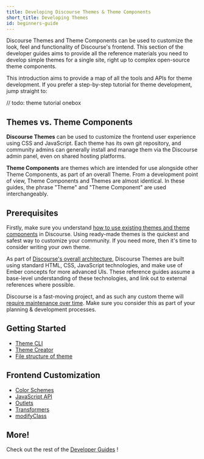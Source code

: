 ```yaml
---
title: Developing Discourse Themes & Theme Components
short_title: Developing Themes
id: beginners-guide
---
```


Discourse Themes and Theme Components can be used to customize the look, feel and functionality of Discourse's frontend. This section of the developer guides aims to provide all the reference materials you need to develop simple themes for a single site, right up to complex open-source theme components.

This introduction aims to provide a map of all the tools and APIs for theme development. If you prefer a step-by-step tutorial for theme development, jump straight to:

// todo: theme tutorial onebox

## Themes vs. Theme Components

**Discourse Themes** can be used to customize the frontend user experience using CSS and JavaScript. Each theme has its own git repository, and community admins can generally install and manage them via the Discourse admin panel, even on shared hosting platforms.

**Theme Components** are themes which are intended for use alongside other Theme Components, as part of an overall Theme. From a development point of view, Theme Components and Themes are almost identical. In these guides, the phrase "Theme" and "Theme Component" are used interchangeably.

## Prerequisites

Firstly, make sure you understand [how to use existing themes and theme components](https://meta.discourse.org/t/beginners-guide-to-using-discourse-themes/91966) in Discourse. Using ready-made themes is the quickest and safest way to customize your community. If you need more, then it's time to consider writing your own theme.

As part of [Discourse's overall architecture](https://meta.discourse.org/t/349939), Discourse Themes are built using standard HTML, CSS, JavaScript technologies, and make use of Ember concepts for more advanced UIs. These reference guides assume a base-level understanding of these technologies, and link out to external references where possible.

Discourse is a fast-moving project, and as such any custom theme will [require maintenance over time](https://meta.discourse.org/t/261388). Make sure you consider this as part of your planning & development processes.

## Getting Started

- [Theme CLI](https://meta.discourse.org/t/install-the-discourse-theme-cli-console-app-to-help-you-build-themes/82950)
- [Theme Creator](https://meta.discourse.org/t/get-started-with-theme-creator-and-the-theme-cli/108444)
- [File structure of theme](https://meta.discourse.org/t/structure-of-themes-and-theme-components/60848)

## Frontend Customization

- [Color Schemes](https://meta.discourse.org/t/61196)
- [JavaScript API](https://meta.discourse.org/t/41281)
- [Outlets](https://meta.discourse.org/t/32727)
- [Transformers](https://meta.discourse.org/t/349954)
- [modifyClass](https://meta.discourse.org/t/262064)

## More!

Check out the rest of the [Developer Guides](https://meta.discourse.org/c/documentation/developer-guides/56) !

